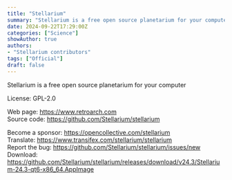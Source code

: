 ```yaml
---
title: "Stellarium"
summary: "Stellarium is a free open source planetarium for your computer."
date: 2024-09-22T17:29:00Z
categories: ["Science"]
showAuthor: true
authors:
- "Stellarium contributors"
tags: ["Official"]
draft: false
---
```


Stellarium is a free open source planetarium for your computer

License: GPL-2.0

Web page: <https://www.retroarch.com>  
Source code: <https://github.com/Stellarium/stellarium>

Become a sponsor: <https://opencollective.com/stellarium>  
Translate: <https://www.transifex.com/stellarium/stellarium>  
Report the bug: <https://github.com/Stellarium/stellarium/issues/new>  
Download: <https://github.com/Stellarium/stellarium/releases/download/v24.3/Stellarium-24.3-qt6-x86_64.AppImage>
